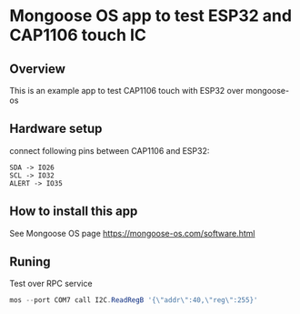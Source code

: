 # Mongoose OS app to test ESP32 and CAP1106 touch IC

## Overview

This is an example app to test CAP1106 touch with ESP32 over mongoose-os

## Hardware setup

connect following pins between CAP1106 and ESP32:
```
SDA -> IO26
SCL -> IO32
ALERT -> IO35
```

## How to install this app

See Mongoose OS page https://mongoose-os.com/software.html

## Runing

Test over RPC service
```powershell
mos --port COM7 call I2C.ReadRegB '{\"addr\":40,\"reg\":255}'
```
